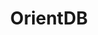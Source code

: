 ---
title: OrientDB
categories:
  - nosql-database
docs:
  - id: java
    url: https://java.testcontainers.org/modules/databases/orientdb/
    maintainer: core
    example: |
      ```java
      var orient = new OrientDBContainer(DockerImageName.parse("orientdb:3.2.0-tp3"));
      orient.start();
      ```
    installation: |
      ```xml
      <dependency>
          <groupId>org.testcontainers</groupId>
          <artifactId>orientdb</artifactId>
          <version>1.20.0</version>
          <scope>test</scope>
      </dependency>
      ```
description: |
  OrientDB is an open source NoSQL database management system. It is a Multi-model database, supporting graph, document, key/value, and object models, but the relationships are managed as in graph databases with direct connections between records.
---